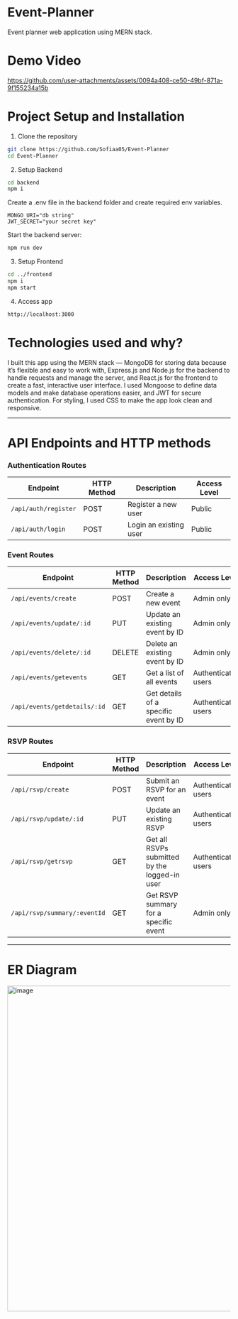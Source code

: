 # Event-Planner
Event planner web application using MERN stack.

# Demo Video

https://github.com/user-attachments/assets/0094a408-ce50-49bf-871a-9f155234a15b




# Project Setup and Installation
1. Clone the repository
```bash
git clone https://github.com/Sofiaa05/Event-Planner
cd Event-Planner
```
2. Setup Backend
```bash
cd backend
npm i
```
Create a .env file in the backend folder and create required env variables.
```
MONGO_URI="db string"
JWT_SECRET="your secret key"
```

Start the backend server:
```bash
npm run dev
```

3. Setup Frontend
```bash
cd ../frontend
npm i
npm start
```
4. Access app
```bash
http://localhost:3000
```

# Technologies used and why?
I built this app using the MERN stack — MongoDB for storing data because it’s flexible and easy to work with, Express.js and Node.js for the backend to handle requests and manage the server, and React.js for the frontend to create a fast, interactive user interface. I used Mongoose to define data models and make database operations easier, and JWT for secure authentication. For styling, I used CSS to make the app look clean and responsive.

---

# API Endpoints and HTTP methods

### **Authentication Routes**

| Endpoint             | HTTP Method | Description            | Access Level |
| -------------------- | ----------- | ---------------------- | ------------ |
| `/api/auth/register` | POST        | Register a new user    | Public       |
| `/api/auth/login`    | POST        | Login an existing user | Public       |

### **Event Routes**

| Endpoint                     | HTTP Method | Description                           | Access Level        |
| ---------------------------- | ----------- | ------------------------------------- | ------------------- |
| `/api/events/create`         | POST        | Create a new event                    | Admin only          |
| `/api/events/update/:id`     | PUT         | Update an existing event by ID        | Admin only          |
| `/api/events/delete/:id`     | DELETE      | Delete an existing event by ID        | Admin only          |
| `/api/events/getevents`      | GET         | Get a list of all events              | Authenticated users |
| `/api/events/getdetails/:id` | GET         | Get details of a specific event by ID | Authenticated users |

### **RSVP Routes**

| Endpoint                     | HTTP Method | Description                                   | Access Level        |
| ---------------------------- | ----------- | --------------------------------------------- | ------------------- |
| `/api/rsvp/create`           | POST        | Submit an RSVP for an event                   | Authenticated users |
| `/api/rsvp/update/:id`       | PUT         | Update an existing RSVP                       | Authenticated users |
| `/api/rsvp/getrsvp`          | GET         | Get all RSVPs submitted by the logged-in user | Authenticated users |
| `/api/rsvp/summary/:eventId` | GET         | Get RSVP summary for a specific event         | Admin only          |

---



# ER Diagram
<img width="845" height="734" alt="image" src="https://github.com/user-attachments/assets/2e76d2c5-9ad4-48b9-a734-827081dc9bcf" />

